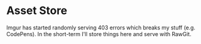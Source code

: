 # Asset Store

Imgur has started randomly serving 403 errors which breaks my stuff (e.g. CodePens). In the short-term I'll store things here and serve with RawGit.
